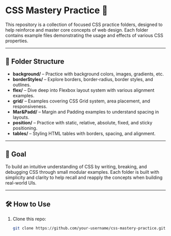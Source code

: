 # CSS Mastery Practice 🚀

This repository is a collection of focused CSS practice folders, designed to help reinforce and master core concepts of web design. Each folder contains example files demonstrating the usage and effects of various CSS properties.

---

## 📁 Folder Structure

- **background/** – Practice with background colors, images, gradients, etc.
- **borderStyles/** – Explore borders, border-radius, border styles, and outlines.
- **flex/** – Dive deep into Flexbox layout system with various alignment examples.
- **grid/** – Examples covering CSS Grid system, area placement, and responsiveness.
- **Mar&Padd/** – Margin and Padding examples to understand spacing in layouts.
- **position/** – Practice with static, relative, absolute, fixed, and sticky positioning.
- **tables/** – Styling HTML tables with borders, spacing, and alignment.

---

## 🎯 Goal

To build an intuitive understanding of CSS by writing, breaking, and debugging CSS through small modular examples. Each folder is built with simplicity and clarity to help recall and reapply the concepts when building real-world UIs.

---

## 🛠️ How to Use

1. Clone this repo:
   ```bash
   git clone https://github.com/your-username/css-mastery-practice.git

